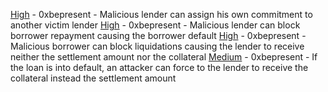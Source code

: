 
[High](High-0xbepresent_-_Malicious_lender_can_assign_his_own_commitment_to_another_victim_lender/README.md) - 0xbepresent - Malicious lender can assign his own commitment to another victim lender
[High](High-0xbepresent_-_Malicious_lender_can_block_borrower_repayment_causing_the_borrower_default/README.md) - 0xbepresent - Malicious lender can block borrower repayment causing the borrower default
[High](High-0xbepresent_-_Malicious_borrower_can_block_liquidations_causing_the_lender_to_receive_neither_the_settlement_amount_nor_the_collateral/README.md) - 0xbepresent - Malicious borrower can block liquidations causing the lender to receive neither the settlement amount nor the collateral
[Medium](Medium-0xbepresent_-_If_the_loan_is_into_default,_an_attacker_can_force_to_the_lender_to_receive_the_collateral_instead_the_settlement_amount/README.md) - 0xbepresent - If the loan is into default, an attacker can force to the lender to receive the collateral instead the settlement amount